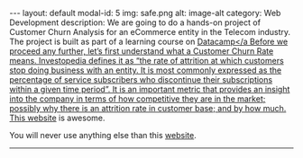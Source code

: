 \---
layout: default
modal-id: 5
img: safe.png
alt: image-alt
category: Web Development
description: We are going to do a hands-on project of Customer Churn Analysis for an eCommerce entity in the Telecom industry. The project is built as part of a learning course on <a href="https://app.datacamp.com/learn/courses/case-study-analyzing-customer-churn-in-excel">Datacamp</a Before we proceed any further, let’s first understand what a Customer Churn Rate means. Investopedia defines it as “the rate of attrition at which customers stop doing business with an entity. It is most commonly expressed as the percentage of service subscribers who discontinue their subscriptions within a given time period”. It is an important metric that provides an insight into the company in terms of how competitive they are in the market; possibly why there is an attrition rate in customer base; and by how much. 
This [website][an_awesome_website_link] is awesome.

You will never use anything else than this [website][an_awesome_website_link].

[an_awesome_website_link]: https://stackoverflow.com
---
